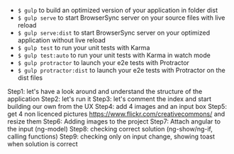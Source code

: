 - `$ gulp` to build an optimized version of your application in folder dist
- `$ gulp serve` to start BrowserSync server on your source files with live reload
- `$ gulp serve:dist` to start BrowserSync server on your optimized application without live reload
- `$ gulp test` to run your unit tests with Karma
- `$ gulp test:auto` to run your unit tests with Karma in watch mode
- `$ gulp protractor` to launch your e2e tests with Protractor
- `$ gulp protractor:dist` to launch your e2e tests with Protractor on the dist files


Step1: let's have a look around and understand the structure of the application
Step2: let's run it
Step3: let's comment the index and start building our own from the UX
Step4: add 4 images and an input box
Step5: get 4 non licenced pictures https://www.flickr.com/creativecommons/ and resize them
Step6: Adding images to the project
Step7: Attach angular to the input (ng-model)
Step8: checking correct solution (ng-show/ng-if, calling functions)
Step9: checking only on input change, showing toast when solution is correct